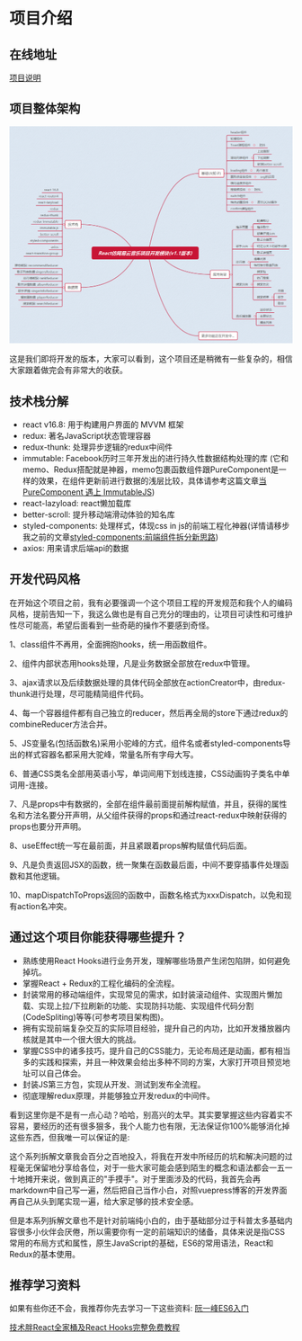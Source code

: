 # 项目介绍

## 在线地址

[项目说明](https://sanyuan0704.github.io/react-cloud-music/chapter1/)

## 项目整体架构

![项目架构图](./images/project.png)

这是我们即将开发的版本，大家可以看到，这个项目还是稍微有一些复杂的，相信大家跟着做完会有非常大的收获。

## 技术栈分解

* react v16.8: 用于构建用户界面的 MVVM 框架
* redux: 著名JavaScript状态管理容器
* redux-thunk: 处理异步逻辑的redux中间件
* immutable: Facebook历时三年开发出的进行持久性数据结构处理的库 (它和memo、Redux搭配就是神器，memo包裹函数组件跟PureComponent是一样的效果，在组件更新前进行数据的浅层比较，具体请参考这篇文章[当 PureComponent 遇上 ImmutableJS](https://segmentfault.com/a/1190000011408775#articleHeader3))
* react-lazyload: react懒加载库
* better-scroll: 提升移动端滑动体验的知名库
* styled-components: 处理样式，体现css in js的前端工程化神器(详情请移步我之前的文章[styled-components:前端组件拆分新思路](https://juejin.im/post/5d1ae68fe51d454f7230255d))
* axios: 用来请求后端api的数据

## 开发代码风格

在开始这个项目之前，我有必要强调一个这个项目工程的开发规范和我个人的编码风格，提前告知一下，我这么做也是有自己充分的理由的，让项目可读性和可维护性尽可能高，希望后面看到一些奇葩的操作不要感到奇怪。

1、class组件不再用，全面拥抱hooks，统一用函数组件。

2、组件内部状态用hooks处理，凡是业务数据全部放在redux中管理。

3、ajax请求以及后续数据处理的具体代码全部放在actionCreator中，由redux-thunk进行处理，尽可能精简组件代码。

4、每一个容器组件都有自己独立的reducer，然后再全局的store下通过redux的combineReducer方法合并。

5、JS变量名(包括函数名)采用小驼峰的方式，组件名或者styled-components导出的样式容器名都采用大驼峰，常量名所有字母大写。

6、普通CSS类名全部用英语小写，单词间用下划线连接，CSS动画钩子类名中单词用-连接。

7、凡是props中有数据的，全部在组件最前面提前解构赋值，并且，获得的属性名和方法名要分开声明，从父组件获得的props和通过react-redux中映射获得的props也要分开声明。

8、useEffect统一写在最前面，并且紧跟着props解构赋值代码后面。

9、凡是负责返回JSX的函数，统一聚集在函数最后面，中间不要穿插事件处理函数和其他逻辑。

10、mapDispatchToProps返回的函数中，函数名格式为xxxDispatch，以免和现有action名冲突。

## 通过这个项目你能获得哪些提升？

* 熟练使用React Hooks进行业务开发，理解哪些场景产生闭包陷阱，如何避免掉坑。
* 掌握React + Redux的工程化编码的全流程。
* 封装常用的移动端组件，实现常见的需求，如封装滚动组件、实现图片懒加载、实现上拉/下拉刷新的功能、实现防抖功能、实现组件代码分割(CodeSpliting)等等(可参考项目架构图)。
* 拥有实现前端复杂交互的实际项目经验，提升自己的内功，比如开发播放器内核就是其中一个很大很大的挑战。
* 掌握CSS中的诸多技巧，提升自己的CSS能力，无论布局还是动画，都有相当多的实践和探索，并且一种效果会给出多种不同的方案，大家打开项目预览地址可以自己体会。
* 封装JS第三方包，实现从开发、测试到发布全流程。
* 彻底理解redux原理，并能够独立开发redux的中间件。

看到这里你是不是有一点心动？哈哈，别高兴的太早。其实要掌握这些内容着实不容易，要经历的还有很多狠多，我个人能力也有限，无法保证你100%能够消化掉这些东西，但我唯一可以保证的是:

这个系列拆解文章我会百分之百地投入，将我在开发中所经历的坑和解决问题的过程毫无保留地分享给各位，对于一些大家可能会感到陌生的概念和语法都会一五一十地摊开来说，做到真正的"手摸手"。对于里面涉及的代码，我首先会再markdown中自己写一遍，然后把自己当作小白，对照vuepress博客的开发界面再自己从头到尾实现一遍，给大家足够的技术安全感。

但是本系列拆解文章也不是针对前端纯小白的，由于基础部分过于科普太多基础内容很多小伙伴会厌倦，所以需要你有一定的前端知识的储备，具体来说是指CSS常用的布局方式和属性，原生JavaScript的基础，ES6的常用语法，React和Redux的基本使用。

## 推荐学习资料

如果有些你还不会，我推荐你先去学习一下这些资料:
[阮一峰ES6入门](http://es6.ruanyifeng.com/#docs/module)

[技术胖React全家桶及React Hooks完整免费教程](https://jspang.com/posts/2019/05/04/new-react-base.html)
